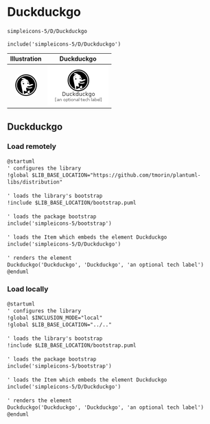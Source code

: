 # Duckduckgo


```text
simpleicons-5/D/Duckduckgo
```

```text
include('simpleicons-5/D/Duckduckgo')
```



| Illustration | Duckduckgo |
| :---: | :---: |
| ![illustration for Illustration](../../simpleicons-5/D/Duckduckgo.png) | ![illustration for Duckduckgo](../../simpleicons-5/D/Duckduckgo.Local.png) |




## Duckduckgo

### Load remotely
```plantuml
@startuml
' configures the library
!global $LIB_BASE_LOCATION="https://github.com/tmorin/plantuml-libs/distribution"

' loads the library's bootstrap
!include $LIB_BASE_LOCATION/bootstrap.puml

' loads the package bootstrap
include('simpleicons-5/bootstrap')

' loads the Item which embeds the element Duckduckgo
include('simpleicons-5/D/Duckduckgo')

' renders the element
Duckduckgo('Duckduckgo', 'Duckduckgo', 'an optional tech label')
@enduml
```

### Load locally
```plantuml
@startuml
' configures the library
!global $INCLUSION_MODE="local"
!global $LIB_BASE_LOCATION="../.."

' loads the library's bootstrap
!include $LIB_BASE_LOCATION/bootstrap.puml

' loads the package bootstrap
include('simpleicons-5/bootstrap')

' loads the Item which embeds the element Duckduckgo
include('simpleicons-5/D/Duckduckgo')

' renders the element
Duckduckgo('Duckduckgo', 'Duckduckgo', 'an optional tech label')
@enduml
```

